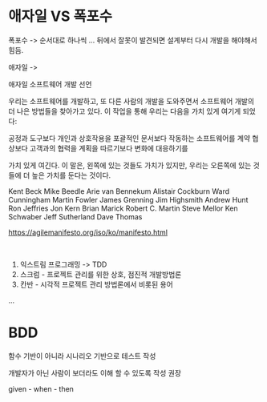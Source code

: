 

# 애자일 VS 폭포수

폭포수 -> 순서대로 하나씩 ... 뒤에서 잘못이 발견되면 설계부터 다시 개발을 해야해서 힘듬.

애자일 -> 


애자일 소프트웨어 개발 선언


우리는 소프트웨어를 개발하고, 또 다른 사람의 개발을
도와주면서 소프트웨어 개발의 더 나은 방법들을 찾아가고
있다. 이 작업을 통해 우리는 다음을 가치 있게 여기게 되었다:

공정과 도구보다 개인과 상호작용을
포괄적인 문서보다 작동하는 소프트웨어를
계약 협상보다 고객과의 협력을
계획을 따르기보다 변화에 대응하기를

가치 있게 여긴다. 이 말은, 왼쪽에 있는 것들도 가치가 있지만,
우리는 오른쪽에 있는 것들에 더 높은 가치를 둔다는 것이다.


Kent Beck
Mike Beedle
Arie van Bennekum
Alistair Cockburn
Ward Cunningham
Martin Fowler
James Grenning
Jim Highsmith
Andrew Hunt
Ron Jeffries
Jon Kern
Brian Marick
Robert C. Martin
Steve Mellor
Ken Schwaber
Jeff Sutherland
Dave Thomas

https://agilemanifesto.org/iso/ko/manifesto.html

<br/>

1. 익스트림 프로그래밍 -> TDD
2. 스크럼 - 프로젝트 관리를 위한 상호, 점진적 개발방법론
3. 칸반 - 시각적 프로젝트 관리 방법론에서 비롯된 용어

...


# BDD
함수 기반이 아니라 시나리오 기반으로 테스트 작성

개발자가 아닌 사람이 보더라도 이해 할 수 있도록 작성 권장


given - when - then
